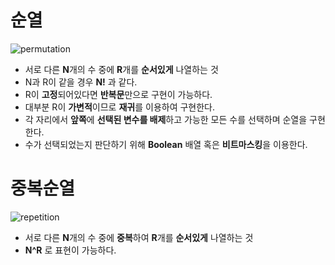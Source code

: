 # **순열**
![permutation](https://t1.daumcdn.net/cfile/tistory/2656264355D3742516)
- 서로 다른 **N**개의 수 중에 **R**개를 **순서있게** 나열하는 것
- N과 R이 같을 경우 **N!** 과 같다.
- R이 **고정**되어있다면 **반복문**만으로 구현이 가능하다.
- 대부분 R이 **가변적**이므로 **재귀**를 이용하여 구현한다.
- 각 자리에서 **앞쪽**에 **선택된 변수를 배제**하고 가능한 모든 수를 선택하며 순열을 구현한다.
- 수가 선택되었는지 판단하기 위해 **Boolean** 배열 혹은 **비트마스킹**을 이용한다.

# **중복순열**
![repetition](https://t1.daumcdn.net/cfile/tistory/23725F375621473815)
- 서로 다른 **N**개의 수 중에 **중복**하여 **R**개를 **순서있게** 나열하는 것
- **N^R** 로 표현이 가능하다.
